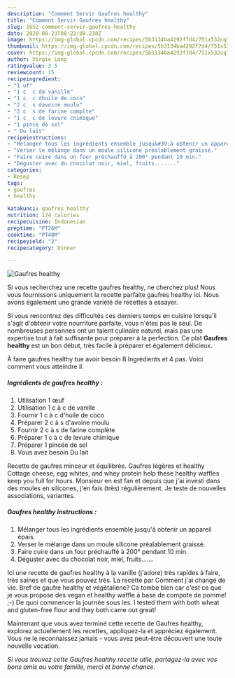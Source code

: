 ```yaml
---
description: "Comment Servir Gaufres healthy"
title: "Comment Servir Gaufres healthy"
slug: 1652-comment-servir-gaufres-healthy
date: 2020-08-23T08:22:08.238Z
image: https://img-global.cpcdn.com/recipes/5b3134ba4292f7d4/751x532cq70/gaufres-healthy-photo-principale-de-la-recette.jpg
thumbnail: https://img-global.cpcdn.com/recipes/5b3134ba4292f7d4/751x532cq70/gaufres-healthy-photo-principale-de-la-recette.jpg
cover: https://img-global.cpcdn.com/recipes/5b3134ba4292f7d4/751x532cq70/gaufres-healthy-photo-principale-de-la-recette.jpg
author: Virgie Long
ratingvalue: 3.5
reviewcount: 15
recipeingredient:
- "1 uf"
- "1 c  c de vanille"
- "1 c  c dhuile de coco"
- "2 c  s davoine moulu"
- "2 c  s de farine complte"
- "1 c  c de levure chimique"
- "1 pince de sel"
- " Du lait"
recipeinstructions:
- "Mélanger tous les ingrédients ensemble jusqu&#39;à obtenir un appareil épais."
- "Verser le mélange dans un moule silicone préalablement graissé."
- "Faire cuire dans un four préchauffé à 200° pendant 10 min."
- "Déguster avec du chocolat noir, miel, fruits......."
categories:
- Resep
tags:
- gaufres
- healthy

katakunci: gaufres healthy 
nutrition: 174 calories
recipecuisine: Indonesian
preptime: "PT26M"
cooktime: "PT48M"
recipeyield: "2"
recipecategory: Dinner

---
```



![Gaufres healthy](https://img-global.cpcdn.com/recipes/5b3134ba4292f7d4/751x532cq70/gaufres-healthy-photo-principale-de-la-recette.jpg)

Si vous recherchez une recette gaufres healthy, ne cherchez plus! Nous vous fournissons uniquement la recette parfaite gaufres healthy ici. Nous avons également une grande variété de recettes à essayer.

Si vous rencontrez des difficultés ces derniers temps en cuisine lorsqu'il s'agit d'obtenir votre nourriture parfaite, vous n'êtes pas le seul. De nombreuses personnes ont un talent culinaire naturel, mais pas une expertise tout à fait suffisante pour préparer à la perfection. Ce plat <strong> Gaufres healthy </strong> est un bon début, très facile à préparer et également délicieux.

<!--inarticleads1-->

À faire gaufres healthy tue avoir besoin 8 Ingrédients et 4 pas. Voici comment vous atteindre il.

##### Ingrédients de gaufres healthy :

1. Utilisation 1 œuf
1. Utilisation 1 c à c de vanille
1. Fournir 1 c à c d&#39;huile de coco
1. Préparer 2 c à s d&#39;avoine moulu
1. Fournir 2 c à s de farine complète
1. Préparer 1 c à c de levure chimique
1. Préparer 1 pincée de sel
1. Vous avez besoin  Du lait


Recette de gaufres minceur et équilibrée. Gaufres légères et healthy Cottage cheese, egg whites, and whey protein help these healthy waffles keep you full for hours. Monsieur en est fan et depuis que j&#39;ai investi dans des moules en silicones, j&#39;en fais (très) régulièrement. Je teste de nouvelles associations, variantes. 

<!--inarticleads2-->

##### Gaufres healthy instructions :

1. Mélanger tous les ingrédients ensemble jusqu&#39;à obtenir un appareil épais.
1. Verser le mélange dans un moule silicone préalablement graissé.
1. Faire cuire dans un four préchauffé à 200° pendant 10 min.
1. Déguster avec du chocolat noir, miel, fruits.......


Ici une recette de gaufres healthy à la vanille (j&#39;adore) très rapides à faire, très saines et que vous pouvez très. La recette par Comment j&#39;ai changé de vie. Bref de gaufre healthy et végétaliene? Ca tombe bien car c&#39;est ce que je vous propose des vegan et healthy waffle à base de compote de pomme! ;-) De quoi commencer la journée sous les. I tested them with both wheat and gluten-free flour and they both came out great! 

<!--inarticleads1-->

<p>
Maintenant que vous avez terminé cette recette de Gaufres healthy, explorez actuellement les recettes, appliquez-la et appréciez également. Vous ne le reconnaissez jamais - vous avez peut-être découvert une toute nouvelle vocation.
</p>

<p>
<i>Si vous trouvez cette Gaufres healthy recette utile, partagez-la avec vos bons amis ou votre famille, merci et bonne chance.</i>
</p>
